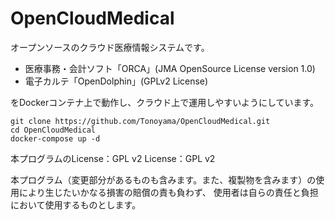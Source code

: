# OpenCloudMedical
オープンソースのクラウド医療情報システムです。
- 医療事務・会計ソフト「ORCA」(JMA OpenSource License version 1.0)
- 電子カルテ「OpenDolphin」(GPLv2 License)

をDockerコンテナ上で動作し、クラウド上で運用しやすいようにしています。

```
git clone https://github.com/Tonoyama/OpenCloudMedical.git
cd OpenCloudMedical
docker-compose up -d
```

本プログラムのLicense：GPL v2
License：GPL v2

本プログラム（変更部分があるものも含みます。また、複製物を含みます）の使用により生じたいかなる損害の賠償の責も負わず、
使用者は自らの責任と負担において使用するものとします。
